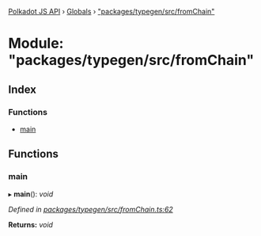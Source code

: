 [Polkadot JS API](../README.md) › [Globals](../globals.md) › ["packages/typegen/src/fromChain"](_packages_typegen_src_fromchain_.md)

# Module: "packages/typegen/src/fromChain"

## Index

### Functions

* [main](_packages_typegen_src_fromchain_.md#main)

## Functions

###  main

▸ **main**(): *void*

*Defined in [packages/typegen/src/fromChain.ts:62](https://github.com/polkadot-js/api/blob/eed5e23e65/packages/typegen/src/fromChain.ts#L62)*

**Returns:** *void*
